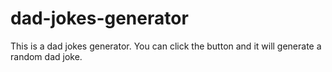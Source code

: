 # dad-jokes-generator
This is a dad jokes generator. You can click the button and it will generate a random dad joke.
